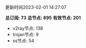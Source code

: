 更新时间2023-02-01 14:27:07

**总订阅: 73**
**总节点: 895**
**有效节点: 201**
- v2ray节点: 138
- trojan节点: 9
- ss节点: 54
